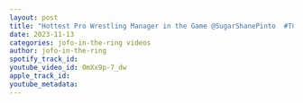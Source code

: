 ```yaml
---
layout: post
title: "Hottest Pro Wrestling Manager in the Game @SugarShanePinto  #TCPW"
date: 2023-11-13
categories: jofo-in-the-ring videos
author: jofo-in-the-ring
spotify_track_id: 
youtube_video_id: OmXx9p-7_dw
apple_track_id: 
youtube_metadata: 
---
```

